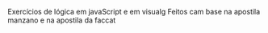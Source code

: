 Exercícios de lógica em javaScript e em visualg
Feitos cam base na apostila manzano e na apostila da faccat
